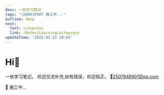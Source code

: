 ```yaml
---
desc: 一些学习笔记
tags: "\U0001F6A7 施工中..."
outline: deep
next:
  text: vitepress
  link: /Notes/Learning/vitepress
updateTime: '2025-03-22 20:03'
---
```


# Hi👋

一些学习笔记。
欢迎交流补充,如有错误，欢迎指正。
📮2507948901@qq.com

🚧 施工中...

